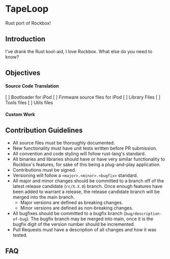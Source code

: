 # TapeLoop
Rust port of Rockbox!

## Introduction

I've drank the Rust kool-aid, I love Rockbox. What else do you need to know?

## Objectives

#### Source Code Translation
[ ] Bootloader for iPod
[ ] Firmware source files for iPod
[ ] Library Files
[ ] Tools files
[ ] Utils files

#### Custom Work

## Contribution Guidelines

- All source files must be thoroughly documented.
- New functionality must have unit tests written before PR submission.
- All convention and code styling will follow rust-lang's standard.
- All binaries and libraries should have or have very similar functionality to Rockbox's features, for sake of this being a plug-and-play application.
- Contributions must be signed.
- Versioning will follow a `<major>.<minor>.<bugfix>` standard. 
- All major and minor changes should be committed to a branch off of the latest release candidate (`rc/X.X.0`) branch. Once enough features have been added to warrant a release, the release candidate branch will be merged into the main branch.
  - Major versions are defined as breaking changes.
  - Minor versions are defined as non-breaking changes.
- All bugfixes should be committed to a bugfix branch (`bug/description-of-bug`). The bugfix branch may be merged into main, once it is the bugfix digit of the version number should be incremented.
- Pull Requests must have a description of all changes and how it was tested.

## FAQ